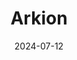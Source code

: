 ---  
layout: startup_page  
title: "Arkion"  
id: "arkion.co"  
permalink: "/arkionarkion.co07122024/"  
website: "https://www.arkion.co/"  
funding_round: ""  
funding_amount: "$4M"  
investors: "Subvenio Invest, Neptunia Invest, Antler, Several business angels"  
about: "Arkion provides faster, more accurate, and more sustainable energy infrastructure inspections using an end-to-end cloud-based AI platform. The platform offers visibility and actionable insights into grid owners' physical assets, addressing the significant challenge of undetected grid defects and high maintenance costs. This helps facilitate energy conversion by providing the insights needed to maintain and expand infrastructure."  
markets: "AI, Energy, Business/Productivity Software, Media and Information Services (B2B), Automation/Workflow Software, Big Data, Climate Tech, SaaS, Artificial Intelligence & Machine Learning"  
hq: "Stockholm, Sweden"  
founded_year: "2018"  
linkedin: "https://www.linkedin.com/company/arkionsolutions"  
twitter: ""  
instagram: ""  
facebook: "https://www.facebook.com/Skyqraft"  
crunchbase: ""  
pitchbook: "https://pitchbook.com/profiles/company/339855-85"  

date_display: "12-Jul-2024"  
date: "2024-07-12"

# SEO Optimization  
meta_title: "Arkion -  Funding ($4M)"  
meta_description: "Arkion, Arkion provides faster, more accurate, and more sustainable energy infrastructure inspections using an end-to-end cloud-based AI platform. The platfor..."  
meta_keywords: "Arkion, AI, Energy, Business/Productivity Software, Media and Information Services (B2B), Automation/Workflow Software, Big Data, Climate Tech, SaaS, Artificial Intelligence & Machine Learning,  funding"  
canonical_url: "https://startup.projectstartups.com/arkionarkion.co07122024/"  
---